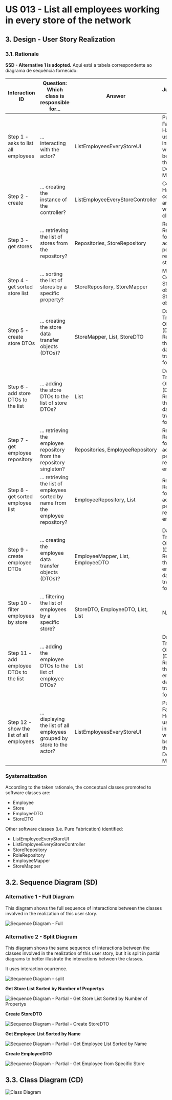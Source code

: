 # US 013 - List all employees working in every store of the network

## 3. Design - User Story Realization 

### 3.1. Rationale

**SSD - Alternative 1 is adopted.**
Aqui está a tabela correspondente ao diagrama de sequência fornecido:

| Interaction ID                                   | Question: Which class is responsible for...                                             | Answer                             | Justification (with patterns)                                                                                                 |
|-------------------------------------------------|----------------------------------------------------------------------------------------|------------------------------------|------------------------------------------------------------------------------------------------------------------------------|
| Step 1 - asks to list all employees             | ... interacting with the actor?                                                        | ListEmployeesEveryStoreUI           | Pure Fabrication: Handles user interaction without being part of the core Domain Model.                                     |
| Step 2 - create                                 | ... creating the instance of the controller?                                           | ListEmployeeEveryStoreController    | Controller: Handles the control logic and interacts with other classes.                                                      |
| Step 3 - get stores                             | ... retrieving the list of stores from the repository?                                 | Repositories, StoreRepository       | Repository: Responsible for data access and persistence related to stores.                                                    |
| Step 4 - get sorted store list                  | ... sorting the list of stores by a specific property?                                 | StoreRepository, StoreMapper        | Mapper: Converts Store objects to StoreDTO objects.                                                                         |
| Step 5 - create store DTOs                      | ... creating the store data transfer objects (DTOs)?                                   | StoreMapper, List<Store>, StoreDTO  | Data Transfer Object (DTO): Represents the store data in a transferable format.                                              |
| Step 6 - add store DTOs to the list             | ... adding the store DTOs to the list of store DTOs?                                    | List<StoreDTO>                      | Data Transfer Object (DTO): Represents the store data in a transferable format.                                              |
| Step 7 - get employee repository                | ... retrieving the employee repository from the repository singleton?                  | Repositories, EmployeeRepository    | Repository: Responsible for data access and persistence related to employees.                                                |
| Step 8 - get sorted employee list               | ... retrieving the list of employees sorted by name from the employee repository?       | EmployeeRepository, List<Employee>  | Repository: Responsible for data access and persistence related to employees.                                                |
| Step 9 - create employee DTOs                   | ... creating the employee data transfer objects (DTOs)?                                | EmployeeMapper, List<Employee>, EmployeeDTO  | Data Transfer Object (DTO): Represents the employee data in a transferable format.                                        |
| Step 10 - filter employees by store             | ... filtering the list of employees by a specific store?                               | StoreDTO, EmployeeDTO, List<Employee>, List<EmployeeDTO>  | N/A                                                                                                                        |
| Step 11 - add employee DTOs to the list         | ... adding the employee DTOs to the list of employee DTOs?                             | List<EmployeeDTO>                   | Data Transfer Object (DTO): Represents the employee data in a transferable format.                                         |
| Step 12 - show the list of all employees        | ... displaying the list of all employees grouped by store to the actor?                 | ListEmployeesEveryStoreUI            | Pure Fabrication: Handles user interaction without being part of the core Domain Model.                                    |


### Systematization ##

According to the taken rationale, the conceptual classes promoted to software classes are: 

* Employee
* Store
* EmployeeDTO
* StoreDTO

Other software classes (i.e. Pure Fabrication) identified: 

* ListEmployeeEveryStoreUI
* ListEmployeeEveryStoreController
* StoreRepository
* RoleRepository
* EmployeeMapper
* StoreMapper



## 3.2. Sequence Diagram (SD)

### Alternative 1 - Full Diagram

This diagram shows the full sequence of interactions between the classes involved in the realization of this user story.

![Sequence Diagram - Full](svg/us013-sequence-diagram-full.svg)

### Alternative 2 - Split Diagram

This diagram shows the same sequence of interactions between the classes involved in the realization of this user story, but it is split in partial diagrams to better illustrate the interactions between the classes.

It uses interaction ocurrence.

![Sequence Diagram - split](svg/us013-sequence-diagram-split.svg)

**Get Store List Sorted by Number of Propertys**

![Sequence Diagram - Partial - Get Store List Sorted by Number of Propertys](svg/us013-sequence-diagram-partial-get-store-list-sorted-by-number-of-propertys.svg)

**Create StoreDTO**

![Sequence Diagram - Partial - Create StoreDTO](svg/us013-sequence-diagram-partial-create-storedto.svg)

**Get Employee List Sorted by Name**

![Sequence Diagram - Partial - Get Employee List Sorted by Name](svg/us013-sequence-diagram-partial-get-employee-list-sorted-by-name.svg)


**Create EmployeeDTO**

![Sequence Diagram - Partial - Get Employee from Specific Store](svg/us013-sequence-diagram-partial-create-employeedto.svg)

## 3.3. Class Diagram (CD)

![Class Diagram](svg/us013-class-diagram.svg)